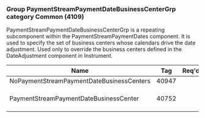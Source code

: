 ### Group PaymentStreamPaymentDateBusinessCenterGrp category Common (4109)

PaymentStreamPaymentDateBusinessCenterGrp is a repeating subcomponent within the PaymentStreamPaymentDates component. It is used to specify the set of business centers whose calendars drive the date adjustment. Used only to override the business centers defined in the DateAdjustment component in Instrument.

| Name                                      | Tag   | Req'd | Documentation                                                     |
|-------------------------------------------|-------|----------|-------------------------------------------------------------------|
| NoPaymentStreamPaymentDateBusinessCenters | 40947 |       |                                                                   |
| PaymentStreamPaymentDateBusinessCenter    | 40752 |       | Required if NoPaymentStreamPaymentDateBusinessCenters(40947) > 0. |

